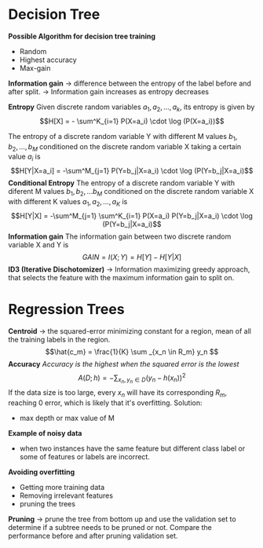 # Decision Tree

**Possible Algorithm for decision tree training**
- Random
- Highest accuracy 
- Max-gain

**Information gain**
$\rightarrow$ difference between the entropy of the label before and after split.
$\rightarrow$ Information gain increases as entropy decreases

**Entropy**
Given discrete random variables $a_1, a_2, ..., a_k$, its entropy is given by
$$H[X] = - \sum^K_{i=1} P(X=a_i) \cdot \log (P(X=a_i))$$

The entropy of a discrete random variable Y with different M values $b_1,b_2, ... , b_M$ conditioned on the discrete random variable X taking a certain value $a_i$ is 
$$H[Y|X=a_i] = -\sum^M_{j=1} P(Y=b_j|X=a_i) \cdot \log (P(Y=b_j|X=a_i)$$
**Conditional Entropy**
The entropy of a discrete random variable Y with diferent M values $b_1, b_2, ... b_M$ conditioned on the discrete random variable X with different K values $a_1, a_2, ..., a_K$ is
$$H[Y|X] = -\sum^M_{j=1} \sum^K_{i=1} P(X=a_i) P(Y=b_j|X=a_i) \cdot \log (P(Y=b_j|X=a_i)$$
**Information gain**
The information gain between two discrete random variable X and Y is
$$GAIN = I(X;Y) = H[Y] - H[Y|X]$$
**ID3 (Iterative Dischotomizer)**
$\rightarrow$ Information maximizing greedy approach, that selects the feature with the maximum information gain to split on.

# Regression Trees

**Centroid**
$\rightarrow$ the squared-error minimizing constant for a region, mean of all the training labels in the region.
$$\hat{c_m} = \frac{1}{K} \sum _{x_n \in R_m} y_n $$
**Accuracy**
*Accuracy is the highest when the squared error is the lowest*
$$A(D;h) = - \sum_{x_n,y_n \in D} (y_n - h(x_n))^2$$
If the data size is too large, every $x_n$ will have its corresponding $R_m$, reaching 0 error, which is likely that it's overfitting.
Solution:
- max depth or max value of M

**Example of noisy data**
- when two instances have the same feature but different class label or some of features or labels are incorrect.

**Avoiding overfitting**
- Getting more training data
- Removing irrelevant features
- pruning the trees

**Pruning**
$\rightarrow$ prune the tree from bottom up and use the validation set to determine if a subtree needs to be pruned or not. Compare the performance before and after pruning validation set.


